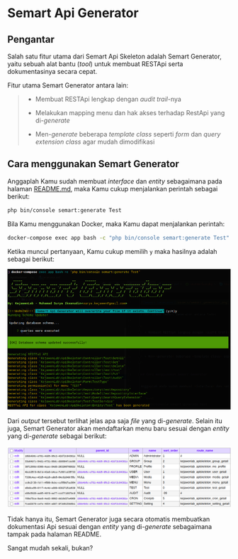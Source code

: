 # Semart Api Generator

## Pengantar

Salah satu fitur utama dari Semart Api Skeleton adalah Semart Generator, yaitu sebuah alat bantu (*tool*) untuk membuat RESTApi serta dokumentasinya secara cepat.

Fitur utama Semart Generator antara lain:

>
> * Membuat RESTApi lengkap dengan *audit trail*-nya
>
> * Melakukan mapping menu dan hak akses terhadap RestApi yang di-*generate*
>
> * Men-*generate* beberapa *template class* seperti *form* dan *query extension class* agar mudah dimodifikasi
>

## Cara menggunakan Semart Generator

Anggaplah Kamu sudah membuat *interface* dan *entity* sebagaimana pada halaman [README.md](../README.md#cara-penggunaan), maka Kamu cukup menjalankan perintah sebagai berikut:

```bash
php bin/console semart:generate Test
```

Bila Kamu menggunakan Docker, maka Kamu dapat menjalankan perintah:

```bash
docker-compose exec app bash -c "php bin/console semart:generate Test"
```

Ketika muncul pertanyaan, Kamu cukup memilih `y` maka hasilnya adalah sebagai berikut:

![Semart Generator](assets/semart_generator_test.png)

Dari *output* tersebut terlihat jelas apa saja *file* yang di-*generate*. Selain itu juga, Semart Generator akan mendaftarkan menu baru sesuai dengan *entity* yang di-*generate* sebagai berikut:

![Semart Generator](assets/permission_generate.png)

Tidak hanya itu, Semart Generator juga secara otomatis membuatkan dokumentasi Api sesuai dengan *entity* yang di-*generate* sebagaimana tampak pada halaman README.

Sangat mudah sekali, bukan?
